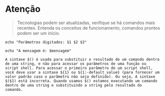 # Atenção

> Tecnologias podem ser atualizadas, verifique se há comandos mais recentes.
> Entenda os conceitos de funcionamento, comandos prontos podem ser um início.

```echo "Parâmetros digitados: $1 $2 $3"```

```echo "A mensagem é: $mensagem"```

```A sintaxe $() é usada para substituir o resultado de um comando dentro de uma string, e não para acessar os parâmetros de uma função ou script shell. Para acessar o primeiro parâmetro de um script shell, você deve usar a sintaxe ${1} ou ${1:-default_value} (para fornecer um valor padrão caso o parâmetro não seja definido). Ou seja, A sintaxe $($1) está incorreta. Quando usamos $() estamos executando um comando dentro de uma string e substituindo a string pelo resultado do comando.```

